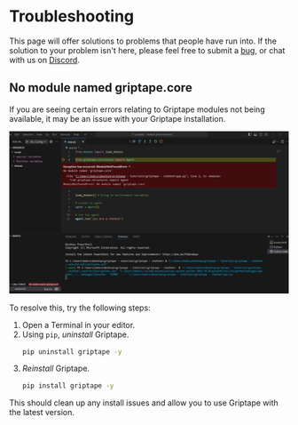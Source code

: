 # Troubleshooting

This page will offer solutions to problems that people have run into. If the solution to your problem isn't here, please feel free to submit a [bug](https://github.com/griptape-ai/griptape-trade-school/issues/new?assignees=&labels=&projects=&template=bug_report.md&title=), or chat with us on [Discord](https://discord.gg/gnWRz88eym).

## No module named griptape.core

If you are seeing certain errors relating to Griptape modules not being available, it may be an issue with your Griptape installation. 

![No module named griptape.core](assets/img/troubleshooting/module_not_found.png)

To resolve this, try the following steps:

1. Open a Terminal in your editor.
2. Using `pip`, *uninstall* Griptape.
    ``` bash
    pip uninstall griptape -y
    ```
3. *Reinstall* Griptape.
    ``` bash
    pip install griptape -y
    ```

This should clean up any install issues and allow you to use Griptape with the latest version.

